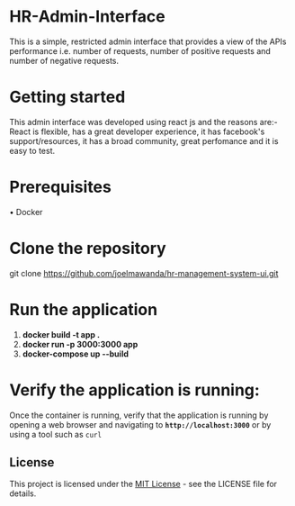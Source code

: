 # HR-Admin-Interface
This is a simple, restricted admin interface that provides a view of the APIs performance i.e. number of requests, number of positive requests and number of negative requests.

# Getting started
This admin interface was developed using react js and the reasons are:- React is flexible, has a great developer experience, it has facebook's support/resources, it has a broad community, great perfomance and it is easy to test.
# Prerequisites
  •	Docker
# Clone the repository
git clone https://github.com/joelmawanda/hr-management-system-ui.git
# Run the application
  1. **docker build -t app .**
  2. **docker run -p 3000:3000 app**
  3. **docker-compose up --build**

# Verify the application is running:
Once the container is running, verify that the application is running by opening a web browser and navigating to **`http://localhost:3000`** or by using a tool such     as `curl`

## License
This project is licensed under the [MIT License](LICENSE) - see the LICENSE file for details.





